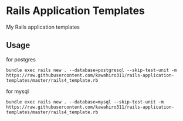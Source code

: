 # Rails Application Templates

My Rails application templates

## Usage

for postgres

```
bundle exec rails new . --database=postgresql --skip-test-unit -m https://raw.githubusercontent.com/kawahiro311/rails-application-templates/master/rails4_template.rb
```

for mysql

```
bundle exec rails new . --database=mysql --skip-test-unit -m https://raw.githubusercontent.com/kawahiro311/rails-application-templates/master/rails4_template.rb
```
